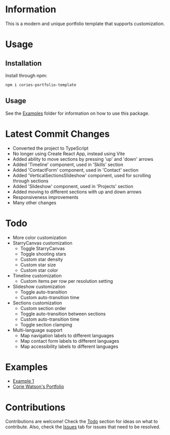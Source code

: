 # Information
This is a modern and unique portfolio template that supports customization.

# Usage

## Installation
Install through npm:
```bash
npm i cories-portfolio-template
```

## Usage
See the [Examples](examples) folder for information on how to use this package.

# Latest Commit Changes
- Converted the project to TypeScript
- No longer using Create React App, instead using Vite
- Added ability to move sections by pressing 'up' and 'down' arrows
- Added 'Timeline' component, used in 'Skills' section
- Added 'ContactForm' component, used in 'Contact' section
- Added 'VerticalSectionsSlideshow' component, used for scrolling through sections
- Added 'Slideshow' component, used in 'Projects' section
- Added moving to different sections with up and down arrows
- Responsiveness improvements
- Many other changes

# Todo
- More color customization
- StarryCanvas customization
    - Toggle StarryCanvas
    - Toggle shooting stars
    - Custom star density
    - Custom star size
    - Custom star color
- Timeline customization
    - Custom items per row per resolution setting
- Slideshow customization
    - Toggle auto-transition
    - Custom auto-transition time
- Sections customization
    - Custom section order
    - Toggle auto-transition between sections
    - Custom auto-transition time
    - Toggle section clamping
- Multi-language support
    - Map navigation labels to different languages
    - Map contact form labels to different languages
    - Map accessibility labels to different languages

# Examples
- [Example 1](examples/example1)
- [Corie Watson's Portfolio](https://coriewatson.me)

# Contributions
Contributions are welcome! Check the [Todo](#todo) section for ideas on what to contribute. Also, check the [Issues]() tab for issues that need to be resolved.
